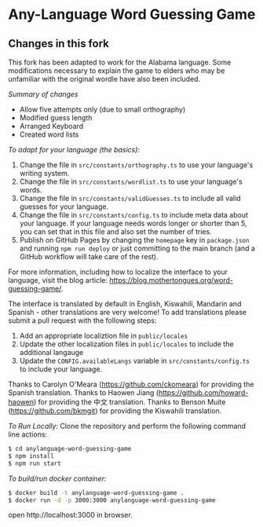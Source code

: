 # Any-Language Word Guessing Game

## Changes in this fork

This fork has been adapted to work for the Alabama language. Some modifications necessary to explain the game to elders who may be unfamiliar with the original wordle have also been included.

_Summary of changes_

- Allow five attempts only (due to small orthography)
- Modified guess length
- Arranged Keyboard
- Created word lists

_To adapt for your language (the basics):_

1. Change the file in `src/constants/orthography.ts` to use your language's writing system.
2. Change the file in `src/constants/wordlist.ts` to use your language's words.
3. Change the file in `src/constants/validGuesses.ts` to include all valid guesses for your language.
4. Change the file in `src/constants/config.ts` to include meta data about your language. If your language needs words longer or shorter than 5, you can set that in this file and also set the number of tries.
5. Publish on GitHub Pages by changing the `homepage` key in `package.json` and running `npm run deploy` or just committing to the main branch (and a GitHub workflow will take care of the rest).

For more information, including how to localize the interface to your language, visit the blog article: https://blog.mothertongues.org/word-guessing-game/.

The interface is translated by default in English, Kiswahili, Mandarin and Spanish - other translations are very welcome!  To add translations please submit a pull request with the following steps:

1. Add an appropriate localiztion file in `public/locales`
2. Update the other localization files in `public/locales` to include the additional langauge
3. Update the `CONFIG.availableLangs` variable in `src/constants/config.ts` to include your language. 

Thanks to Carolyn O'Meara (https://github.com/ckomeara) for providing the Spanish translation.
Thanks to Haowen Jiang (https://github.com/howard-haowen) for providing the 中文 translation.
Thanks to Benson Muite (https://github.com/bkmgit) for providing the Kiswahili translation.

_To Run Locally:_
Clone the repository and perform the following command line actions:
```bash
$ cd anylanguage-word-guessing-game
$ npm install
$ npm run start
```

_To build/run docker container:_
```bash
$ docker build -t anylanguage-word-guessing-game .
$ docker run -d -p 3000:3000 anylanguage-word-guessing-game
```
open http://localhost:3000 in browser.

